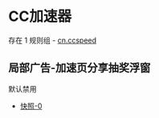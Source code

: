# CC加速器

存在 1 规则组 - [cn.ccspeed](/src/apps/cn.ccspeed.ts)

## 局部广告-加速页分享抽奖浮窗

默认禁用

- [快照-0](https://i.gkd.li/i/13539299)
